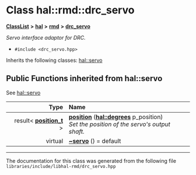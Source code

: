 

# Class hal::rmd::drc\_servo



[**ClassList**](annotated.md) **>** [**hal**](namespacehal.md) **>** [**rmd**](namespacehal_1_1rmd.md) **>** [**drc\_servo**](classhal_1_1rmd_1_1drc__servo.md)



_Servo interface adaptor for DRC._ 

* `#include <drc_servo.hpp>`



Inherits the following classes: [hal::servo](classhal_1_1servo.md)
























































## Public Functions inherited from hal::servo

See [hal::servo](classhal_1_1servo.md)

| Type | Name |
| ---: | :--- |
|  result&lt; [**position\_t**](structhal_1_1servo_1_1position__t.md) &gt; | [**position**](#function-position) ([**hal::degrees**](namespacehal.md#typedef-degrees) p\_position) <br>_Set the position of the servo's output shaft._  |
| virtual  | [**~servo**](#function-servo) () = default<br> |























































------------------------------
The documentation for this class was generated from the following file `libraries/include/libhal-rmd/drc_servo.hpp`

